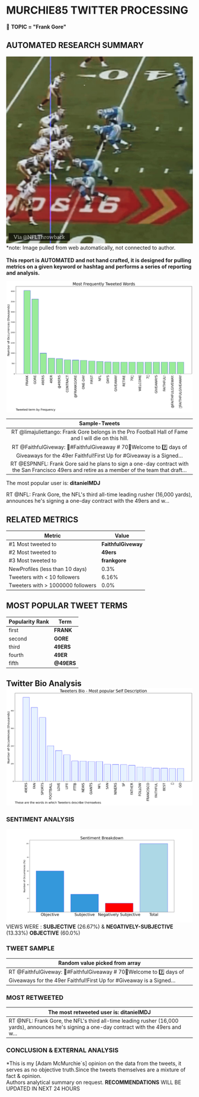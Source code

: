 # MURCHIE85 TWITTER PROCESSING 
&#x1F34E; **TOPIC = "Frank Gore"**

## AUTOMATED RESEARCH SUMMARY

![image](assets/2022-04-05hashtagImage.png)*note: Image pulled from web automatically, not connected to author.
<br></br>
<b> This report is AUTOMATED and not hand crafted, it is designed for pulling metrics on a given keyword or hashtag and performs a series of reporting and analysis.</b>



![image](assets/2022-04-05TWEETS.png)



|                **Sample-Tweets**        |
| :-------------: |
| RT @limajuliettango: Frank Gore belongs in the Pro Football Hall of Fame and I will die on this hill. |
| RT @FaithfulGiveway: 🚨#FaithfulGiveaway # 70🚨Welcome to 7️⃣ days of Giveaways for the 49er Faithful!First Up for #Giveaway is a Signed… |
| RT @ESPNNFL: Frank Gore said he plans to sign a one-day contract with the San Francisco 49ers and retire as a member of the team that draft… |

The most popular user is: **ditanielMDJ**
<div class="alert alert-block alert-danger"> RT @NFL: Frank Gore, the NFL's third all-time leading rusher (16,000 yards), announces he's signing a one-day contract with the 49ers and w…</div>

## RELATED METRICS<br>
| Metric | Value |
| ------------- | ------------- |
| #1 Most tweeted to  | **FaithfulGiveway** |
| #2 Most tweeted to  | **49ers** |
| #3 Most tweeted to  | **frankgore** |
| NewProfiles (less than 10 days) | 0.3%  |
| Tweeters with < 10 followers  | 6.16%|
| Tweeters with > 1000000 followers  | 0.0%  |



## MOST POPULAR TWEET TERMS 


| Popularity Rank  | Term |
| ------------- | ------------- |
| first  | **FRANK**  |
| second  | **GORE**  |
| third  | **49ERS** |
| fourth  | **49ER**  |
| fifth  | **@49ERS**  |


## Twitter Bio Analysis![image](assets/2022-04-05BIO.png)
### SENTIMENT ANALYSIS
![image](assets/2022-04-05sentiment.png)
VIEWS WERE : **SUBJECTIVE**  (26.67%) & **NEGATIVELY-SUBJECTIVE** (13.33%) **OBJECTIVE** (60.0%)

### TWEET SAMPLE 
| Random value picked from array |
| ------------- |
|RT @FaithfulGiveway: 🚨#FaithfulGiveaway # 70🚨Welcome to 7️⃣ days of Giveaways for the 49er Faithful!First Up for #Giveaway is a Signed… |

### MOST RETWEETED 

| The most retweeted user is: **ditanielMDJ**  |
| ------------- |
| RT @NFL: Frank Gore, the NFL's third all-time leading rusher (16,000 yards), announces he's signing a one-day contract with the 49ers and w… |

### CONCLUSION & EXTERNAL ANALYSIS

*This is my [Adam McMurchie`s] opinion on the data from the tweets, it serves as no objective truth.Since the tweets themselves are a mixture of fact & opinion.<br>
Authors analytical summary on request.
**RECOMMENDATIONS** WILL BE UPDATED IN NEXT  24 HOURS <br>